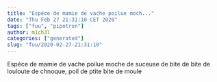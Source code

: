 ```yaml
---
title: "Espèce de mamie de vache poilue moch..."
date: "Thu Feb 27 21:31:10 CET 2020"
tags: ["fuu", "pipotron"]
author: m1ch3l
categories: ["generated"]
slug: "fuu/2020-02-27-21:31:10"
---
```


Espèce de mamie de vache poilue moche de suceuse de bite de bite de louloute de chnoque, poil de ptite bite de moule
